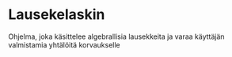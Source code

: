 # Lausekelaskin
Ohjelma, joka käsittelee algebrallisia lausekkeita ja varaa käyttäjän valmistamia yhtälöitä korvaukselle
